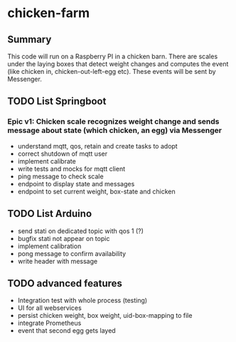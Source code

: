 # chicken-farm

## Summary

This code will run on a Raspberry PI in a chicken barn. There are scales under the laying boxes that detect weight changes and computes the event (like chicken in, chicken-out-left-egg etc). These events will be sent by Messenger.

## TODO List Springboot

### Epic v1: Chicken scale recognizes weight change and sends message about state (which chicken, an egg) via Messenger

* understand mqtt, qos, retain and create tasks to adopt
* correct shutdown of mqtt user
* implement calibrate
* write tests and mocks for mqtt client
* ping message to check scale
* endpoint to display state and messages
* endpoint to set current weight, box-state and chicken


## TODO List Arduino

* send stati on dedicated topic with qos 1 (?)
* bugfix stati not appear on topic
* implement calibration
* pong message to confirm availability
* write header with message




## TODO advanced features

* Integration test with whole process (testing)
* UI for all webservices
* persist chicken weight, box weight, uid-box-mapping to file
* integrate Prometheus
* event that second egg gets layed
